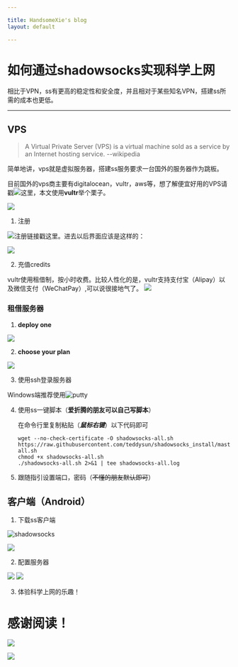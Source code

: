 ```yaml
---

title: HandsomeXie's blog
layout: default

---
```



# 如何通过shadowsocks实现科学上网
相比于VPN，ss有更高的稳定性和安全度，并且相对于某些知名VPN，搭建ss所需的成本也更低。

*********************

## VPS

>A Virtual Private Server (VPS) is a virtual machine sold as a service by an Internet hosting service.   --wikipedia

简单地讲，vps就是虚拟服务器，搭建ss服务要求一台国外的服务器作为跳板。

目前国外的vps商主要有digitalocean，vultr，aws等，想了解便宜好用的VPS请戳![这里](http://www.vpsdx.com/?ugfcba=uv70e3)，本文使用**vultr**举个栗子。

![](/images/vultr.png)

1. 注册

![**注册链接戳这里**](https://www.vultr.com/?ref=7235190)。进去以后界面应该是这样的：

![](/images/注册.png)

2. 充值credits

vultr使用租借制，按小时收费。比较人性化的是，vultr支持支付宝（Alipay）以及微信支付（WeChatPay）,可以说很接地气了。
![](/images/cz.png)

### 租借服务器
1. **deploy one**

![](/images/jfwq1.png)

2. **choose your plan**

![](/images/jfwq2.png)

3. 使用ssh登录服务器

Windows端推荐使用![putty](https://www.putty.org/)

4. 使用ss一键脚本（**爱折腾的朋友可以自己写脚本**）

    在命令行里复制粘贴（***鼠标右键***）以下代码即可
    ```
    wget --no-check-certificate -O shadowsocks-all.sh https://raw.githubusercontent.com/teddysun/shadowsocks_install/master/shadowsocks-all.sh
    chmod +x shadowsocks-all.sh
    ./shadowsocks-all.sh 2>&1 | tee shadowsocks-all.log
    ```

5. 跟随指引设置端口，密码（~~不懂的朋友默认即可~~）

## 客户端（Android）

1. 下载ss客户端 

![shadowsocks](https://github.com/shadowsocks/shadowsocks-windows)

![](/images/ss.png)  

2. 配置服务器

![](/images/jfwq01.png)
![](/images/jfwq00.png)

3. 体验科学上网的乐趣！

# 感谢阅读！

![](xiezhx_homework/images/cz.PNG )

![](markdown2.jpg)
